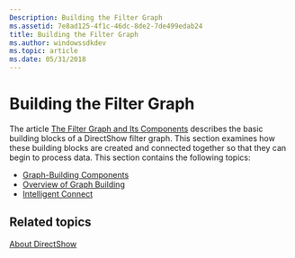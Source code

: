```yaml
---
Description: Building the Filter Graph
ms.assetid: 7e8ad125-4f1c-46dc-8de2-7de499edab24
title: Building the Filter Graph
ms.author: windowssdkdev
ms.topic: article
ms.date: 05/31/2018
---
```


# Building the Filter Graph

The article [The Filter Graph and Its Components](the-filter-graph-and-its-components.md) describes the basic building blocks of a DirectShow filter graph. This section examines how these building blocks are created and connected together so that they can begin to process data. This section contains the following topics:

-   [Graph-Building Components](graph-building-components.md)
-   [Overview of Graph Building](overview-of-graph-building.md)
-   [Intelligent Connect](intelligent-connect.md)

## Related topics

<dl> <dt>

[About DirectShow](about-directshow.md)
</dt> </dl>

 

 



